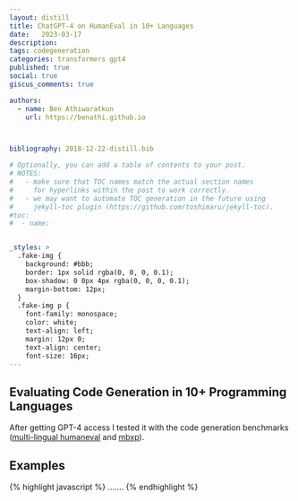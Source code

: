 ```yaml
---
layout: distill
title: ChatGPT-4 on HumanEval in 10+ Languages
date:   2023-03-17
description: 
tags: codegeneration
categories: transformers gpt4
published: true
social: true
giscus_comments: true

authors:
  - name: Ben Athiwaratkun 
    url: https://benathi.github.io



bibliography: 2018-12-22-distill.bib

# Optionally, you can add a table of contents to your post.
# NOTES:
#   - make sure that TOC names match the actual section names
#     for hyperlinks within the post to work correctly.
#   - we may want to automate TOC generation in the future using
#     jekyll-toc plugin (https://github.com/toshimaru/jekyll-toc).
#toc:
#  - name: 


_styles: >
  .fake-img {
    background: #bbb;
    border: 1px solid rgba(0, 0, 0, 0.1);
    box-shadow: 0 0px 4px rgba(0, 0, 0, 0.1);
    margin-bottom: 12px;
  }
  .fake-img p {
    font-family: monospace;
    color: white;
    text-align: left;
    margin: 12px 0;
    text-align: center;
    font-size: 16px;
---
```



## Evaluating Code Generation in 10+ Programming Languages

After getting GPT-4 access I tested it with the code generation benchmarks ([multi-lingual humaneval](https://huggingface.co/datasets/mxeval/multi-humaneval) and [mbxp](https://huggingface.co/datasets/mxeval/mbxp)).






## Examples

{% highlight javascript %}
.......
{% endhighlight %}